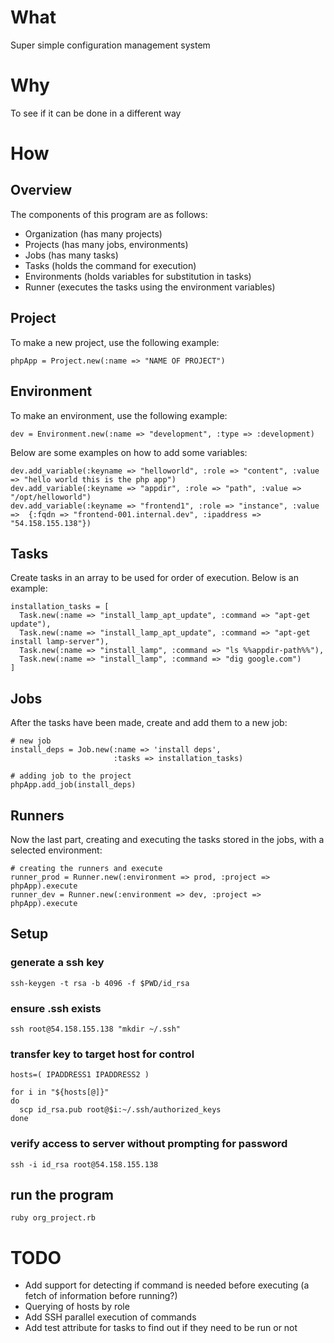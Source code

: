 # What

Super simple configuration management system

# Why

To see if it can be done in a different way

# How

## Overview

The components of this program are as follows:

* Organization (has many projects)
* Projects (has many jobs, environments)
* Jobs (has many tasks)
* Tasks (holds the command for execution)
* Environments (holds variables for substitution in tasks)
* Runner (executes the tasks using the environment variables)

## Project

To make a new project, use the following example:

```
phpApp = Project.new(:name => "NAME OF PROJECT")
```

## Environment

To make an environment, use the following example:

```
dev = Environment.new(:name => "development", :type => :development)
```

Below are some examples on how to add some variables:

```
dev.add_variable(:keyname => "helloworld", :role => "content", :value => "hello world this is the php app")
dev.add_variable(:keyname => "appdir", :role => "path", :value => "/opt/helloworld")
dev.add_variable(:keyname => "frontend1", :role => "instance", :value =>  {:fqdn => "frontend-001.internal.dev", :ipaddress => "54.158.155.138"})
```

## Tasks

Create tasks in an array to be used for order of execution. Below is an example:

```
installation_tasks = [
  Task.new(:name => "install_lamp_apt_update", :command => "apt-get update"),
  Task.new(:name => "install_lamp_apt_update", :command => "apt-get install lamp-server"),
  Task.new(:name => "install_lamp", :command => "ls %%appdir-path%%"),
  Task.new(:name => "install_lamp", :command => "dig google.com")
]
```

## Jobs

After the tasks have been made, create and add them to a new job:

```
# new job
install_deps = Job.new(:name => 'install deps', 
                       :tasks => installation_tasks)

# adding job to the project
phpApp.add_job(install_deps)

```

## Runners

Now the last part, creating and executing the tasks stored in the jobs, with a selected environment:

```
# creating the runners and execute
runner_prod = Runner.new(:environment => prod, :project => phpApp).execute
runner_dev = Runner.new(:environment => dev, :project => phpApp).execute
```

## Setup

### generate a ssh key

```
ssh-keygen -t rsa -b 4096 -f $PWD/id_rsa
```

### ensure .ssh exists

```
ssh root@54.158.155.138 "mkdir ~/.ssh"
```

### transfer key to target host for control

```
hosts=( IPADDRESS1 IPADDRESS2 )

for i in "${hosts[@]}"
do
  scp id_rsa.pub root@$i:~/.ssh/authorized_keys
done
```

### verify access to server without prompting for password

```
ssh -i id_rsa root@54.158.155.138
```

## run the program

```
ruby org_project.rb
```

# TODO

* Add support for detecting if command is needed before executing (a fetch of information before running?)
* Querying of hosts by role
* Add SSH parallel execution of commands
* Add test attribute for tasks to find out if they need to be run or not
